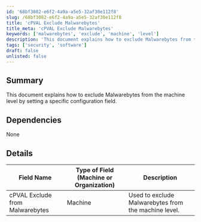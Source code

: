 ```yaml
---
id: '68bf3082-e6f2-4a9a-a5e5-32af30e112f8'
slug: /68bf3082-e6f2-4a9a-a5e5-32af30e112f8
title: 'cPVAL Exclude Malwarebytes'
title_meta: 'cPVAL Exclude Malwarebytes'
keywords: ['malwarebytes', 'exclude', 'machine', 'level']
description: 'This document explains how to exclude Malwarebytes from the machine level by setting a specific configuration field. It provides details on the relevant field name and its usage within the system.'
tags: ['security', 'software']
draft: false
unlisted: false
---
```


## Summary

This document explains how to exclude Malwarebytes from the machine level by setting a specific configuration field.

## Dependencies

None

## Details

| Field Name                          | Type of Field (Machine or Organization) | Description                                      |
|-------------------------------------|------------------------------------------|--------------------------------------------------|
| cPVAL Exclude from Malwarebytes     | Machine                                  | Used to exclude Malwarebytes from the machine level. |
